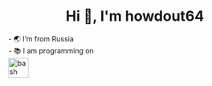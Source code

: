 <h1 align="center">Hi 👋, I'm howdout64</h1>
- 🌏 I’m from Russia <br />
- 📚 I am programming on<br />
<img src="[https://www.vectorlogo.zone/logos/gnu_bash/gnu_bash-icon.svg](https://upload.wikimedia.org/wikipedia/commons/thumb/c/c3/Python-logo-notext.svg/1869px-Python-logo-notext.svg.png)" alt="bash" width="40" height="40"/>
